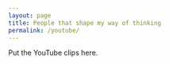 ```yaml
---
layout: page
title: People that shape my way of thinking
permalink: /youtube/
---
```


Put the YouTube clips here.